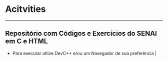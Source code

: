 # Acitvities
---
## Repositório com Códigos e Exercícios do SENAI em C e HTML
- Para executar utlize DevC++ e/ou um Navegador de sua preferência
| 
